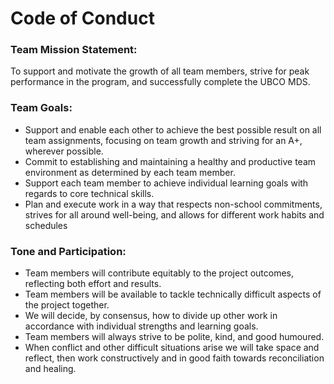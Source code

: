 # Code of Conduct

### Team Mission Statement:

To support and motivate the growth of all team members, strive for peak performance in the program, and successfully complete the UBCO MDS.

### Team Goals:

* Support and enable each other to achieve the best possible result on all team assignments,
  focusing on team growth and striving for an A+, wherever possible.
* Commit to establishing and maintaining a healthy and productive team environment as
  determined by each team member.
* Support each team member to achieve individual learning goals with regards to core technical skills.
* Plan and execute work in a way that respects non-school commitments, strives for all around well-being, and allows for different work habits and schedules

### Tone and Participation:

* Team members will contribute equitably to the project outcomes, reflecting both effort and results. 
* Team members will be available to tackle technically difficult aspects of the project together. 
* We will decide, by consensus, how to divide up other work in accordance with individual strengths and learning goals. 
* Team members will always strive to be polite, kind, and good humoured. 
* When conflict and other difficult situations arise we will take space and reflect, then work constructively and in good faith towards reconciliation and healing.

